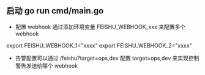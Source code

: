 

## 启动  go run cmd/main.go

- 配置 webhook 通过添加环境变量 FEISHU_WEBHOOK_xxx 来配置多个 webhook

export FEISHU_WEBHOOK_1="xxxx"
export FEISHU_WEBHOOK_2="xxxx"


- 告警配置可以通过 /feishu?target=ops,dev 配置 target=ops,dev 来实现控制警告发送给哪个 webhook
